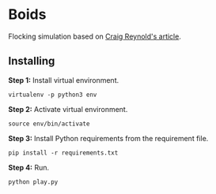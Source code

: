 # Boids
Flocking simulation based on [Craig Reynold's article](https://www.red3d.com/cwr/boids/).

## Installing


**Step 1:** Install virtual environment.
```
virtualenv -p python3 env
```

**Step 2:** Activate virtual environment.
```
source env/bin/activate
```

**Step 3:** Install Python requirements from the requirement file.
```
pip install -r requirements.txt
```

**Step 4:** Run.
```
python play.py
```
